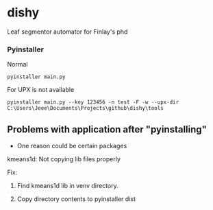 # dishy
Leaf segmentor automator for Finlay's phd 

### Pyinstaller

Normal

```
pyinstaller main.py
```

For UPX is not available

```
pyinstaller main.py --key 123456 -n test -F -w --upx-dir C:\Users\Jeee\Documents\Projects\github\dishy\tools
```

## Problems with application after "pyinstalling"

- One reason could be certain packages

kmeans1d: Not copying lib files properly

Fix: 

1. Find kmeans1d lib in venv directory.

2. Copy directory contents to pyinstaller dist 
